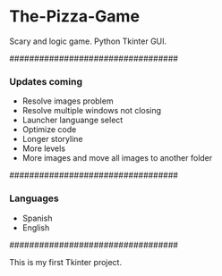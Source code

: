 # The-Pizza-Game

Scary and logic game.
Python Tkinter GUI.

##################################

### Updates coming ###

- Resolve images problem
- Resolve multiple windows not closing
- Launcher languange select
- Optimize code
- Longer storyline
- More levels
- More images and move all images to another folder

##################################

### Languages ###

- Spanish
- English

##################################

This is my first Tkinter project.

